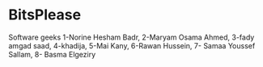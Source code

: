 # BitsPlease
Software geeks
1-Norine Hesham Badr,
2-Maryam Osama Ahmed,
3-fady amgad saad,
4-khadija,
5-Mai Kany,
6-Rawan Hussein,
7- Samaa Youssef Sallam,
8- Basma Elgeziry
